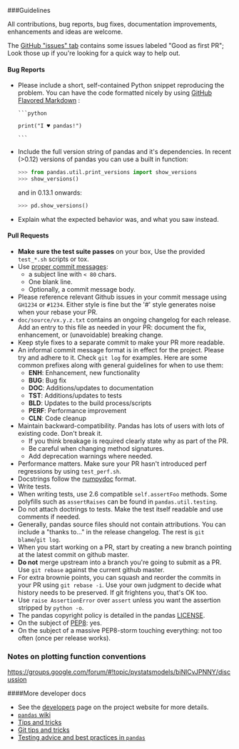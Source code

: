 ###Guidelines

All contributions, bug reports, bug fixes, documentation improvements,
enhancements and ideas are welcome.

The [GitHub "issues" tab](https://github.com/pydata/pandas/issues)
contains some issues labeled "Good as first PR"; Look those up if you're
looking for a quick way to help out.

#### Bug Reports

  - Please include a short, self-contained Python snippet reproducing the problem.
  You can have the code formatted nicely by using [GitHub Flavored Markdown](http://github.github.com/github-flavored-markdown/) :

        ```python

        print("I ♥ pandas!")

        ```

  - Include the full version string of pandas and it's dependencies. In recent (>0.12) versions
    of pandas you can use a built in function:

    ```python
    >>> from pandas.util.print_versions import show_versions
    >>> show_versions()
    ```

    and in 0.13.1 onwards:
    ```python
    >>> pd.show_versions()
    ```

  - Explain what the expected behavior was, and what you saw instead.

#### Pull Requests

  - **Make sure the test suite passes** on your box, Use the provided `test_*.sh` scripts or tox.
  - Use [proper commit messages](http://tbaggery.com/2008/04/19/a-note-about-git-commit-messages.html):
    - a subject line with `< 80` chars.
    - One blank line.
    - Optionally, a commit message body.
  - Please reference relevant Github issues in your commit message using `GH1234`
    or `#1234`. Either style is fine but the '#' style generates noise when your rebase your PR.
  - `doc/source/vx.y.z.txt` contains an ongoing
    changelog for each release. Add an entry to this file
    as needed in your PR: document the fix, enhancement,
    or (unavoidable) breaking change.
  - Keep style fixes to a separate commit to make your PR more readable.
  - An informal commit message format is in effect for the project. Please try
    and adhere to it. Check `git log` for examples. Here are some common prefixes
    along with general guidelines for when to use them:
      - **ENH**: Enhancement, new functionality
      - **BUG**: Bug fix
      - **DOC**: Additions/updates to documentation
      - **TST**: Additions/updates to tests
      - **BLD**: Updates to the build process/scripts
      - **PERF**: Performance improvement
      - **CLN**: Code cleanup
  - Maintain backward-compatibility. Pandas has lots of users with lots of existing code. Don't break it.
    - If you think breakage is required clearly state why as part of the PR.
    - Be careful when changing method signatures.
    - Add deprecation warnings where needed.
  - Performance matters. Make sure your PR hasn't introduced perf regressions by using `test_perf.sh`.
  - Docstrings follow the [numpydoc](https://github.com/numpy/numpy/blob/master/doc/HOWTO_DOCUMENT.rst.txt) format.
  - Write tests.
  - When writing tests, use 2.6 compatible `self.assertFoo` methods. Some polyfills such as `assertRaises`
    can be found in `pandas.util.testing`.
  - Do not attach doctrings to tests. Make the test itself readable and use comments if needed.
  - Generally, pandas source files should not contain attributions. You can include a "thanks to..."
    in the release changelog. The rest is `git blame`/`git log`.
  - When you start working on a PR, start by creating a new branch pointing at the latest
    commit on github master.
  - **Do not** merge upstream into a branch you're going to submit as a PR.
    Use `git rebase` against the current github master.
  - For extra brownie points, you can squash and reorder the commits in your PR using `git rebase -i`.
    Use your own judgment to decide what history needs to be preserved. If git frightens you, that's OK too.
  - Use `raise AssertionError` over `assert` unless you want the assertion stripped by `python -o`.
  - The pandas copyright policy is detailed in the pandas [LICENSE](https://github.com/pydata/pandas/blob/master/LICENSE).
  - On the subject of [PEP8](http://www.python.org/dev/peps/pep-0008/): yes.
  - On the subject of a massive PEP8-storm touching everything: not too often (once per release works).

### Notes on plotting function conventions

https://groups.google.com/forum/#!topic/pystatsmodels/biNlCvJPNNY/discussion

####More developer docs

* See the [developers](http://pandas.pydata.org/developers.html) page on the
  project website for more details.
* [`pandas` wiki](https://github.com/pydata/pandas/wiki)
* [Tips and tricks](https://github.com/pydata/pandas/wiki/Tips-&-Tricks)
* [Git tips and tricks](https://github.com/pydata/pandas/wiki/Using-Git)
* [Testing advice and best practices in `pandas`](https://github.com/pydata/pandas/wiki/Testing)
